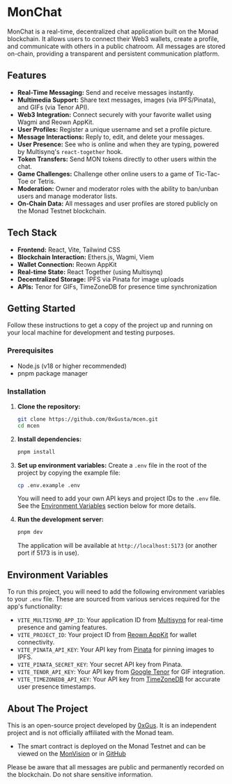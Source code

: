 # MonChat

MonChat is a real-time, decentralized chat application built on the Monad blockchain. It allows users to connect their Web3 wallets, create a profile, and communicate with others in a public chatroom. All messages are stored on-chain, providing a transparent and persistent communication platform.

## Features

* **Real-Time Messaging:** Send and receive messages instantly.
* **Multimedia Support:** Share text messages, images (via IPFS/Pinata), and GIFs (via Tenor API).
* **Web3 Integration:** Connect securely with your favorite wallet using Wagmi and Reown AppKit.
* **User Profiles:** Register a unique username and set a profile picture.
* **Message Interactions:** Reply to, edit, and delete your messages.
* **User Presence:** See who is online and when they are typing, powered by Multisynq's `react-together` hook.
* **Token Transfers:** Send MON tokens directly to other users within the chat.
* **Game Challenges:** Challenge other online users to a game of Tic-Tac-Toe or Tetris.
* **Moderation:** Owner and moderator roles with the ability to ban/unban users and manage moderator lists.
* **On-Chain Data:** All messages and user profiles are stored publicly on the Monad Testnet blockchain.

## Tech Stack

* **Frontend:** React, Vite, Tailwind CSS
* **Blockchain Interaction:** Ethers.js, Wagmi, Viem
* **Wallet Connection:** Reown AppKit
* **Real-time State:** React Together (using Multisynq)
* **Decentralized Storage:** IPFS via Pinata for image uploads
* **APIs:** Tenor for GIFs, TimeZoneDB for presence time synchronization

## Getting Started

Follow these instructions to get a copy of the project up and running on your local machine for development and testing purposes.

### Prerequisites

* Node.js (v18 or higher recommended)
* pnpm package manager

### Installation

1.  **Clone the repository:**
    ```sh
    git clone https://github.com/0xGusta/mcen.git
    cd mcen
    ```

2.  **Install dependencies:**
    ```sh
    pnpm install
    ```

3.  **Set up environment variables:**
    Create a `.env` file in the root of the project by copying the example file:
    ```sh
    cp .env.example .env
    ```
    You will need to add your own API keys and project IDs to the `.env` file. See the [Environment Variables](#environment-variables) section below for more details.

4.  **Run the development server:**
    ```sh
    pnpm dev
    ```
    The application will be available at `http://localhost:5173` (or another port if 5173 is in use).

## Environment Variables

To run this project, you will need to add the following environment variables to your `.env` file. These are sourced from various services required for the app's functionality:

* `VITE_MULTISYNQ_APP_ID`: Your application ID from [Multisynq](https://multisynq.io/) for real-time presence and gaming features.
* `VITE_PROJECT_ID`: Your project ID from [Reown AppKit](https://dashboard.reown.com/) for wallet connectivity.
* `VITE_PINATA_API_KEY`: Your API key from [Pinata](https://app.pinata.cloud/) for pinning images to IPFS.
* `VITE_PINATA_SECRET_KEY`: Your secret API key from Pinata.
* `VITE_TENOR_API_KEY`: Your API key from [Google Tenor](https://developers.google.com/tenor/guides/quickstart) for GIF integration.
* `VITE_TIMEZONEDB_API_KEY`: Your API key from [TimeZoneDB](https://timezonedb.com/api) for accurate user presence timestamps.

## About The Project

This is an open-source project developed by [0xGus](https://x.com/0xGustavo). It is an independent project and is not officially affiliated with the Monad team.

* The smart contract is deployed on the Monad Testnet and can be viewed on the [MonVision](https://testnet.monadexplorer.com/address/0xA625578F0C4E3c1d367D87e17157b5c7dD056e9F?tab=Contract) or in [GitHub](https://github.com/0xGusta/MCContract)

Please be aware that all messages are public and permanently recorded on the blockchain. Do not share sensitive information.
